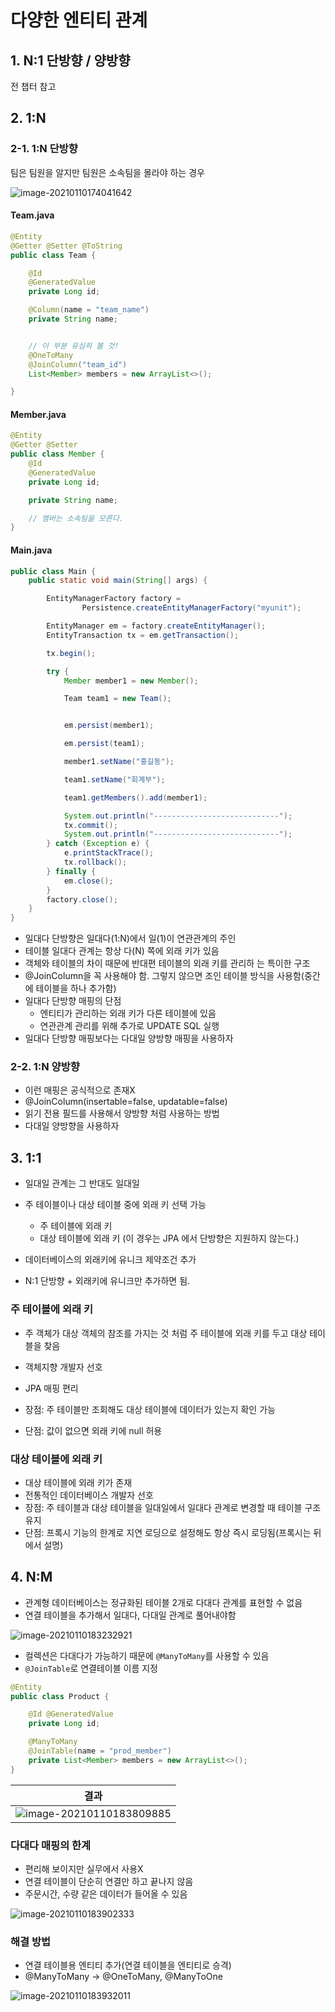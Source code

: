 # 다양한 엔티티 관계

## 1. N:1 단방향 / 양방향

전 챕터 참고



## 2. 1:N 

### 2-1. 1:N 단방향

팀은 팀원을 알지만 팀원은 소속팀을 몰라야 하는 경우

![image-20210110174041642](images/image-20210110174041642.png)



#### Team.java

```java
@Entity
@Getter @Setter @ToString
public class Team {

    @Id
    @GeneratedValue
    private Long id;

    @Column(name = "team_name")
    private String name;


    // 이 부분 유심히 볼 것!
    @OneToMany
    @JoinColumn("team_id")
    List<Member> members = new ArrayList<>();

}
```



#### Member.java

```java
@Entity
@Getter @Setter
public class Member {
    @Id
    @GeneratedValue
    private Long id;

    private String name;

    // 멤버는 소속팀을 모른다.
}
```



#### Main.java

```java
public class Main {
    public static void main(String[] args) {

        EntityManagerFactory factory =
                Persistence.createEntityManagerFactory("myunit");

        EntityManager em = factory.createEntityManager();
        EntityTransaction tx = em.getTransaction();

        tx.begin();

        try {
            Member member1 = new Member();

            Team team1 = new Team();


            em.persist(member1);

            em.persist(team1);

            member1.setName("홍길동");

            team1.setName("회계부");

            team1.getMembers().add(member1);

            System.out.println("----------------------------");
            tx.commit();
            System.out.println("----------------------------");
        } catch (Exception e) {
            e.printStackTrace();
            tx.rollback();
        } finally {
            em.close();
        }
        factory.close();
    }
}
```

- 일대다 단방향은 일대다(1:N)에서 일(1)이 연관관계의 주인 
- 테이블 일대다 관계는 항상 다(N) 쪽에 외래 키가 있음 
- 객체와 테이블의 차이 때문에 반대편 테이블의 외래 키를 관리하 는 특이한 구조 
- @JoinColumn을 꼭 사용해야 함. 그렇지 않으면 조인 테이블 방식을 사용함(중간에 테이블을 하나 추가함)
- 일대다 단방향 매핑의 단점 
  - 엔티티가 관리하는 외래 키가 다른 테이블에 있음 
  - 연관관계 관리를 위해 추가로 UPDATE SQL 실행 
- 일대다 단방향 매핑보다는 다대일 양방향 매핑을 사용하자

### 2-2. 1:N 양방향

- 이런 매핑은 공식적으로 존재X 
- @JoinColumn(insertable=false, updatable=false) 
- 읽기 전용 필드를 사용해서 양방향 처럼 사용하는 방법
- 다대일 양방향을 사용하자



## 3. 1:1

- 일대일 관계는 그 반대도 일대일 
- 주 테이블이나 대상 테이블 중에 외래 키 선택 가능 
  - 주 테이블에 외래 키 
  - 대상 테이블에 외래 키 (이 경우는 JPA 에서 단방향은 지원하지 않는다.)
- 데이터베이스의 외래키에 유니크 제약조건 추가

- N:1 단방향 + 외래키에 유니크만 추가하면 됨.



### 주 테이블에 외래 키

- 주 객체가 대상 객체의 참조를 가지는 것 처럼 주 테이블에 외래 키를 두고 대상 테이블을 찾음 

- 객체지향 개발자 선호 
- JPA 매핑 편리 
- 장점: 주 테이블만 조회해도 대상 테이블에 데이터가 있는지 확인 가능 
- 단점: 값이 없으면 외래 키에 null 허용 

### 대상 테이블에 외래 키 

- 대상 테이블에 외래 키가 존재 
- 전통적인 데이터베이스 개발자 선호 
- 장점: 주 테이블과 대상 테이블을 일대일에서 일대다 관계로 변경할 때 테이블 구조 유지 
- 단점: 프록시 기능의 한계로 지연 로딩으로 설정해도 항상 즉시 로딩됨(프록시는 뒤에서 설명)



## 4. N:M

- 관계형 데이터베이스는 정규화된 테이블 2개로 다대다 관계를 표현할 수 없음 
- 연결 테이블을 추가해서 일대다, 다대일 관계로 풀어내야함

![image-20210110183232921](images/image-20210110183232921.png)

- 컬렉션은 다대다가 가능하기 때문에 `@ManyToMany`를 사용할 수 있음
- `@JoinTable`로 연결테이블 이름 지정

```java
@Entity
public class Product {

    @Id @GeneratedValue
    private Long id;

    @ManyToMany
    @JoinTable(name = "prod_member")
    private List<Member> members = new ArrayList<>();
}
```



| 결과                                                         |
| ------------------------------------------------------------ |
| ![image-20210110183809885](images/image-20210110183809885.png) |

### 다대다 매핑의 한계

- 편리해 보이지만 실무에서 사용X 
- 연결 테이블이 단순히 연결만 하고 끝나지 않음 
- 주문시간, 수량 같은 데이터가 들어올 수 있음

![image-20210110183902333](images/image-20210110183902333.png)

### 해결 방법

- 연결 테이블용 엔티티 추가(연결 테이블을 엔티티로 승격) 
- @ManyToMany -> @OneToMany, @ManyToOne

![image-20210110183932011](images/image-20210110183932011.png)
